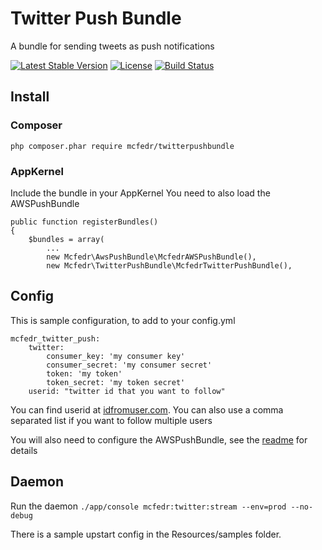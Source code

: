 # Twitter Push Bundle

A bundle for sending tweets as push notifications

[![Latest Stable Version](https://poser.pugx.org/mcfedr/twitterpushbundle/v/stable.png)](https://packagist.org/packages/mcfedr/twitterpushbundle)
[![License](https://poser.pugx.org/mcfedr/twitterpushbundle/license.png)](https://packagist.org/packages/mcfedr/twitterpushbundle)
[![Build Status](https://travis-ci.org/mcfedr/twitterpushbundle.svg?branch=master)](https://travis-ci.org/mcfedr/twitterpushbundle)

## Install

### Composer

    php composer.phar require mcfedr/twitterpushbundle

### AppKernel

Include the bundle in your AppKernel
You need to also load the AWSPushBundle

    public function registerBundles()
    {
        $bundles = array(
            ...
            new Mcfedr\AwsPushBundle\McfedrAWSPushBundle(),
            new Mcfedr\TwitterPushBundle\McfedrTwitterPushBundle(),

## Config

This is sample configuration, to add to your config.yml

    mcfedr_twitter_push:
        twitter:
            consumer_key: 'my consumer key'
            consumer_secret: 'my consumer secret'
            token: 'my token'
            token_secret: 'my token secret'
        userid: "twitter id that you want to follow"

You can find userid at [idfromuser.com](http://idfromuser.com). You can also use a comma separated list if you want to
follow multiple users

You will also need to configure the AWSPushBundle, see the
[readme](https://github.com/mcfedr/awspushbundle/blob/master/README.md) for details

## Daemon

Run the daemon `./app/console mcfedr:twitter:stream --env=prod --no-debug`

There is a sample upstart config in the Resources/samples folder.
